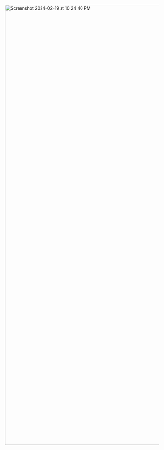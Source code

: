 <img width="1440" alt="Screenshot 2024-02-19 at 10 24 40 PM" src="https://github.com/lmnitzsche/WordAnalyzerWeb/assets/132515022/2c31b97c-3131-4f0d-918f-9dc1e9b3ce79">
